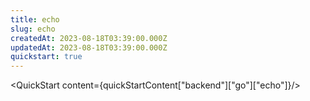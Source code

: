 ```yaml
---
title: echo
slug: echo
createdAt: 2023-08-18T03:39:00.000Z
updatedAt: 2023-08-18T03:39:00.000Z
quickstart: true
---
```


<QuickStart content={quickStartContent["backend"]["go"]["echo"]}/>
